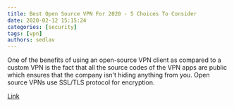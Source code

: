 ```yaml
---
title: Best Open Source VPN For 2020 - 5 Choices To Consider
date: 2020-02-12 15:15:24
categories: [security]
tags: [vpn]
authors: sedlav
---
```


One of the benefits of using an open-source VPN client as compared to a custom VPN is the fact that all the source codes of the VPN apps are public which ensures that the company isn't hiding anything from you. Open source VPNs use SSL/TLS protocol for encryption.

[Link](https://fossbytes.com/best-open-source-vpn/)
